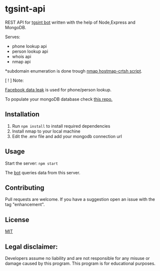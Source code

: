 # tgsint-api

REST API for [tgsint bot](https://github.com/runtimeterrorist/tgsint) written with the help of Node,Express and MongoDB.

Serves: 
- phone lookup api
- person lookup api
- whois api
- nmap api

*subdomain enumeration is done trough [nmap hostmap-crtsh script](https://nmap.org/nsedoc/scripts/hostmap-crtsh.html).

[ ! ] Note:

[Facebook data leak](https://www.businessinsider.com/stolen-data-of-533-million-facebook-users-leaked-online-2021-4) is used for phone/person lookup.

To populate your mongoDB database check [this repo.](https://github.com/runtimeterrorist/tgsint-scripts)

## Installation

1) Run `npm install` to install required dependencies
2) Install nmap to your local machine
3) Edit the .env file and add your mongodb connection url


## Usage

Start the server: `npm start`

The [bot](https://github.com/runtimeterrorist/tgsint-bot)  queries data from this server.

## Contributing

Pull requests are welcome.
If you have a suggestion open an issue with the tag "enhancement".  

## License
[MIT](https://choosealicense.com/licenses/mit/)

## Legal disclaimer:

Developers assume no liability and are not responsible for any misuse or damage caused by this program.
This program is for educational purposes.
